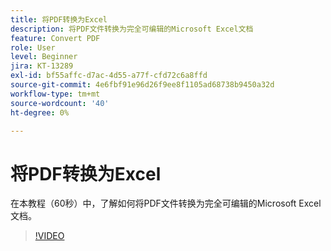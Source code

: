 ```yaml
---
title: 将PDF转换为Excel
description: 将PDF文件转换为完全可编辑的Microsoft Excel文档
feature: Convert PDF
role: User
level: Beginner
jira: KT-13289
exl-id: bf55affc-d7ac-4d55-a77f-cfd72c6a8ffd
source-git-commit: 4e6fbf91e96d26f9ee8f1105ad68738b9450a32d
workflow-type: tm+mt
source-wordcount: '40'
ht-degree: 0%

---
```


# 将PDF转换为Excel

在本教程（60秒）中，了解如何将PDF文件转换为完全可编辑的Microsoft Excel文档。

>[!VIDEO](https://video.tv.adobe.com/v/3409908?quality=12&learn=on&hidetitle=true)
